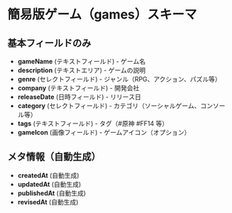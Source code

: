 # 簡易版ゲーム（games）スキーマ

## 基本フィールドのみ

- **gameName** (テキストフィールド) - ゲーム名
- **description** (テキストエリア) - ゲームの説明
- **genre** (セレクトフィールド) - ジャンル（RPG、アクション、パズル等）
- **company** (テキストフィールド) - 開発会社
- **releaseDate** (日時フィールド) - リリース日
- **category** (セレクトフィールド) - カテゴリ（ソーシャルゲーム、コンソール等）
- **tags** (テキストフィールド) - タグ（#原神 #FF14 等）
- **gameIcon** (画像フィールド) - ゲームアイコン（オプション）

## メタ情報（自動生成）

- **createdAt** (自動生成)
- **updatedAt** (自動生成)
- **publishedAt** (自動生成)
- **revisedAt** (自動生成)
